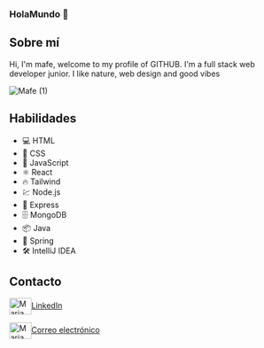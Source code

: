 ### HolaMundo 👋

## Sobre mí 
Hi, I'm mafe, welcome to my profile of GITHUB. I'm a full stack web developer junior.
I like nature, web design and good vibes


![Mafe (1)](https://user-images.githubusercontent.com/116750999/223022232-fb17b72d-389e-4333-aa4e-49836169fd3b.png)

## Habilidades
- 💻 HTML
- 🎨 CSS
- 🚀 JavaScript
- ⚛️ React
- 🔥 Tailwind
- 💹 Node.js
- 🚀 Express
- 🗄️ MongoDB
- 📦 Java
- 🍃 Spring
- 🛠️ IntelliJ IDEA

## Contacto
<a href="https://www.linkedin.com/in/maria-fernanda-p-6808a4139/" target="blank"><img align="center" src="https://cdn.jsdelivr.net/npm/simple-icons@3.0.1/icons/linkedin.svg" alt="Maria Fernanda Pantoja" height="30" width="40" />LinkedIn</a>

<a href="mfpc_@hotmail.com" target="blank"><img align="center" src="https://cdn.jsdelivr.net/npm/simple-icons@3.0.1/icons/gmail.svg" alt="Maria Fernanda Pantoja" height="30" width="40" />Correo electrónico</a>

